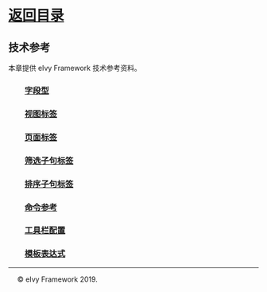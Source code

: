 # [返回目录](../README.html)

## 技术参考  

本章提供 eIvy Framework 技术参考资料。  

### &emsp;&emsp;[字段型](Sec01.html)

### &emsp;&emsp;[视图标签](Sec02.html)

### &emsp;&emsp;[页面标签](Page.html)

### &emsp;&emsp;[筛选子句标签](Sec04.html)

### &emsp;&emsp;[排序子句标签](Sec05.html)

### &emsp;&emsp;[命令参考](Sec06.html)

### &emsp;&emsp;[工具栏配置](Sec07.html)

### &emsp;&emsp;[模板表达式](Expression.html)

---
&emsp; &copy; eIvy Framework 2019.
